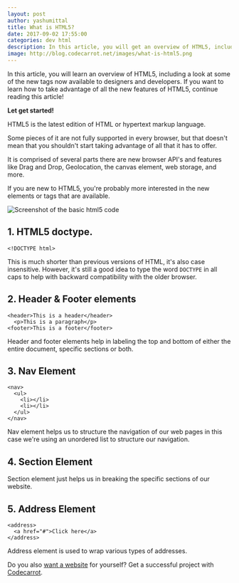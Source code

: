 ```yaml
---
layout: post
author: yashumittal
title: What is HTML5?
date: 2017-09-02 17:55:00
categories: dev html
description: In this article, you will get an overview of HTML5, including a look at some of the new tags now available to designers and developers.
image: http://blog.codecarrot.net/images/what-is-html5.png
---
```


In this article, you will learn an overview of HTML5, including a look at some of the new tags now available to designers and developers. If you want to learn how to take advantage of all the new features of HTML5, continue reading this article!

**Let get started!**

HTML5 is the latest edition of HTML or hypertext markup language.

Some pieces of it are not fully supported in every browser, but that doesn't mean that you shouldn't start taking advantage of all that it has to offer.

It is comprised of several parts there are new browser API's and features like Drag and Drop, Geolocation, the canvas element, web storage, and more.

If you are new to HTML5, you're probably more interested in the new elements or tags that are available.

![Screenshot of the basic html5 code](http://blog.codecarrot.net/images/screenshot-of-the-basic-html5-code.png)

## 1. HTML5 doctype.

```
<!DOCTYPE html>
```
This is much shorter than previous versions of HTML, it's also case insensitive. However, it's still a good idea to type the word `DOCTYPE` in all caps to help with backward compatibility with the older browser.

## 2. Header & Footer elements

```
<header>This is a header</header>
  <p>This is a paragraph</p>
<footer>This is a footer</footer>
```

Header and footer elements help in labeling the top and bottom of either the entire document, specific sections or both.

## 3. Nav Element

```
<nav>
  <ul>
    <li></li>
    <li></li>
  </ul>
</nav>
```

Nav element helps us to structure the navigation of our web pages in this case we're using an unordered list to structure our navigation.

## 4. Section Element

Section element just helps us in breaking the specific sections of our website.

## 5. Address Element

```
<address>
  <a href="#">Click here</a>
</address>
```

Address element is used to wrap various types of addresses.

Do you also [want a website](http://codecarrot.net) for yourself? Get a successful project with [Codecarrot](http://codecarrot.net).
